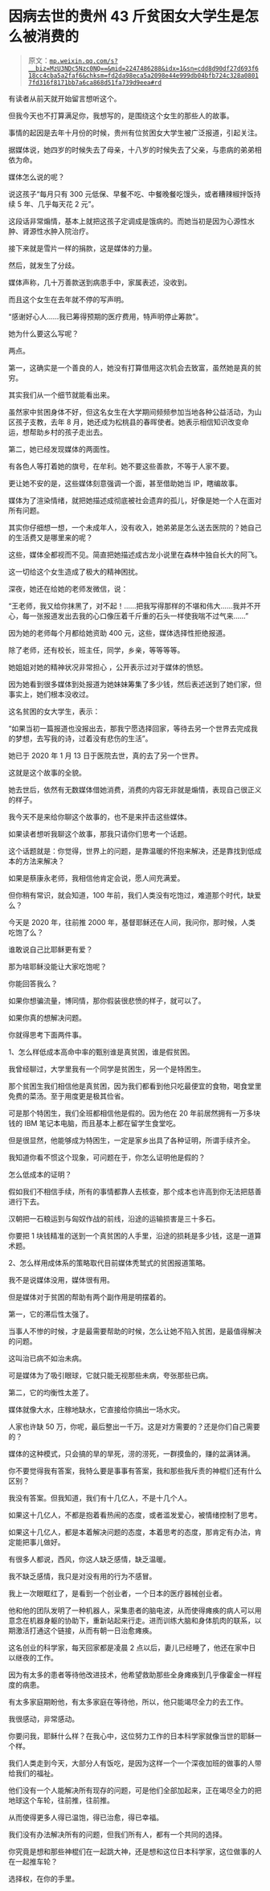 # 因病去世的贵州 43 斤贫困女大学生是怎么被消费的

> 原文：[`mp.weixin.qq.com/s?__biz=MzU3NDc5Nzc0NQ==&mid=2247486288&idx=1&sn=cdd8d90df27d693f618cc4cba5a2faf6&chksm=fd2da98eca5a2098e44e999db04bfb724c328a08017fd316f8171bb7a6ca868d51fa739d9eea#rd`](http://mp.weixin.qq.com/s?__biz=MzU3NDc5Nzc0NQ==&mid=2247486288&idx=1&sn=cdd8d90df27d693f618cc4cba5a2faf6&chksm=fd2da98eca5a2098e44e999db04bfb724c328a08017fd316f8171bb7a6ca868d51fa739d9eea#rd)

有读者从前天就开始留言想听这个。

但我今天也不打算满足你，我想写的，是围绕这个女生的那些人的故事。

事情的起因是去年十月份的时候，贵州有位贫困女大学生被广泛报道，引起关注。

据媒体说，她四岁的时候失去了母亲，十八岁的时候失去了父亲，与患病的弟弟相依为命。

媒体怎么说的呢？

说这孩子“每月只有 300 元低保、早餐不吃、中餐晚餐吃馒头，或者糟辣椒拌饭持续 5 年、几乎每天花 2 元”。

这段话非常煽情，基本上就把这孩子定调成是饿病的。而她当初是因为心源性水肿、肾源性水肿入院治疗。

接下来就是雪片一样的捐款，这是媒体的力量。

然后，就发生了分歧。

媒体声称，几十万善款送到病患手中，家属表述，没收到。

而且这个女生在去年就不停的写声明。

“感谢好心人……我已筹得预期的医疗费用，特声明停止筹款”。

她为什么要这么写呢？

两点。

第一，这确实是一个善良的人，她没有打算借用这次机会去致富，虽然她是真的贫穷。

其实我们从一个细节就能看出来。

虽然家中贫困身体不好，但这名女生在大学期间频频参加当地各种公益活动，为山区孩子支教，去年 8 月，她还成为松桃县的春晖使者。她表示相信知识改变命运，想帮助乡村的孩子走出去。

第二，她已经发现媒体的两面性。

有各色人等打着她的旗号，在牟利。她不要这些善款，不等于人家不要。

更让她不安的是，这些媒体刻意强调一个面，甚至借助她当 IP，瞎编故事。

媒体为了渲染情绪，就把她描述成彻底被社会遗弃的孤儿，好像是她一个人在面对所有问题。

其实你仔细想一想，一个未成年人，没有收入，她弟弟是怎么送去医院的？她自己的生活费又是哪里来的呢？

这些，媒体全都视而不见。简直把她描述成古龙小说里在森林中独自长大的阿飞。

这一切给这个女生造成了极大的精神困扰。

深夜，她还在给她的老师发微信，说：

“王老师，我又给你抹黑了，对不起！……把我写得那样的不堪和伟大……我并不开心，每一张报道发出去我的心口像压着千斤重的石头一样使我喘不过气来……”

因为她的老师每个月都给她资助 400 元，这些，媒体选择性拒绝报道。

除了老师，还有校长，班主任，同学，乡亲，等等等等。

她姐姐对她的精神状况非常担心 ，公开表示过对于媒体的愤怒。

因为她看到很多媒体到处报道为她妹妹筹集了多少钱，然后表述送到了她们家，但事实上，她们根本没收过。

这名贫困的女大学生，表示：

“如果当初一篇报道也没报出去，那我宁愿选择回家，等待去另一个世界去完成我的梦想，去写我的诗，过着没有悲伤的生活”。

她已于 2020 年 1 月 13 日于医院去世，真的去了另一个世界。

这就是这个故事的全貌。

她去世后，依然有无数媒体借她消费，消费的内容无非就是煽情，表现自己很正义的样子。

我今天不是来给你聊这个故事的，也不是来抨击这些媒体。

如果读者想听我聊这个故事，那我只请你们思考一个话题。

这个话题就是：你觉得，世界上的问题，是靠温暖的怀抱来解决，还是靠找到低成本的方法来解决？

如果是蔡康永老师，我相信他肯定会说，愿人间充满爱。

但你稍有常识，就会知道，100 年前，我们人类没有吃饱过，难道那个时代，缺爱么？

今天是 2020 年，往前推 2000 年，基督耶稣还在人间，我问你，那时候，人类吃饱了么？

谁敢说自己比耶稣更有爱？

那为啥耶稣没能让大家吃饱呢？

你能回答我么？

如果你想骗流量，博同情，那你假装很悲愤的样子，就可以了。

如果你真的想解决问题。

你就得思考下面两件事。

1、怎么样低成本高命中率的甄别谁是真贫困，谁是假贫困。

我曾经聊过，大学里我有一个同学是贫困生，另一个是特困生。

那个贫困生我们相信他是真贫困，因为我们都看到他只吃最便宜的食物，喝食堂里免费的菜汤。至于用度更是极其俭省。

可是那个特困生，我们全班都相信他是假的。因为他在 20 年前居然拥有一万多块钱的 IBM 笔记本电脑，而且基本上都在留学生食堂吃。

但是很显然，他能够成为特困生，一定是家乡出具了各种证明，所谓手续齐全。

我知道你看不惯这个现象，可问题在于，你怎么证明他是假的？

怎么低成本的证明？

假如我们不相信手续，所有的事情都靠人去核查，那个成本也许高到你无法把慈善进行下去。

汉朝把一石粮运到与匈奴作战的前线，沿途的运输损害是三十多石。

你要把 1 块钱精准的送到一个真贫困的人手里，沿途的损耗是多少钱，这是一道算术题。

2、怎么样用成体系的策略取代目前媒体秃鹫式的贫困报道策略。

我不是说媒体没用，媒体很有用。

但是媒体对于贫困的帮助有两个副作用是明摆着的。

第一，它的滞后性太强了。

当事人不惨的时候，才是最需要帮助的时候，怎么让她不陷入贫困，是最值得解决的问题。

这叫治已病不如治未病。

可是媒体为了吸引眼球，它就只能无视那些未病，夸张那些已病。

第二，它的均衡性太差了。

媒体就像大水，庄稼地缺水，它直接给你搞出一场水灾。

人家也许缺 50 万，你呢，最后整出一千万。这是对方需要的？还是你们自己需要的？

媒体的这种模式，只会搞的旱的旱死，涝的涝死，一群摸鱼的，赚的盆满钵满。

你不要觉得我有答案，我特么要是事事有答案，我和那些我斥责的神棍们还有什么区别？

我没有答案。但我知道，我们有十几亿人，不是十几个人。

如果这十几亿人，不都是抱着看热闹的态度，或者滥发爱心，被情绪控制了思考。

如果这十几亿人，都是本着解决问题的态度，本着思考的态度，那肯定有办法，肯定能把事儿做好。

有很多人都说，西风，你这人缺乏感情，缺乏温暖。

我不缺乏感情，我只是对没有用的行为不感冒。

我上一次眼眶红了，是看到一个创业者，一个日本的医疗器械创业者。

他和他的团队发明了一种机器人，采集患者的脑电波，从而使得瘫痪的病人可以用意念在机器身躯的协助下，重新站起来行走。进而训练大脑和身体肌肉的联系，以期激活打通这个链接，从而有朝一日治愈瘫痪。

这名创业的科学家，每天回家都是凌晨 2 点以后，妻儿已经睡了，他还在家中日以继夜的工作。

因为有太多的患者等待他改进技术，他希望救助那些全身瘫痪到几乎像霍金一样程度的病患。

有太多家庭期盼他，有太多家庭在等待他，所以，他只能竭尽全力的去工作。

我很感动，非常感动。

你要问我，耶稣什么样？在我心中，这位努力工作的日本科学家就像当世的耶稣一个样。

我们人类走到今天，大部分人有饭吃，是因为这样一个一个深夜加班的做事的人带给我们的福祉。

他们没有一个人能解决所有现存的问题，可是他们全部加起来，正在竭尽全力的把地球这个车轮，往前推，往前推。

从而使得更多人得已温饱，得已治愈，得已幸福。

我们没有办法解决所有的问题，但我们所有人，都有一个共同的选择。

你究竟是想和那些神棍们在一起跳大神，还是想和这位日本科学家，这位做事的人在一起推车轮？

选择权，在你的手里。
